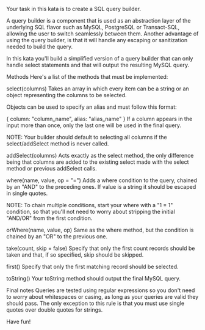 Your task in this kata is to create a SQL query builder.

A query builder is a component that is used as an abstraction layer of the underlying SQL flavor such as MySQL, PostgreSQL or Transact-SQL, allowing the user to switch seamlessly between them. Another advantage of using the query builder, is that it will handle any escaping or sanitization needed to build the query.

In this kata you'll build a simplified version of a query builder that can only handle select statements and that will output the resulting MySQL query.

Methods
Here's a list of the methods that must be implemented:

select(columns)
Takes an array in which every item can be a string or an object representing the columns to be selected.

Objects can be used to specify an alias and must follow this format:

{ column: "column_name", alias: "alias_name" }
If a column appears in the input more than once, only the last one will be used in the final query.

NOTE: Your builder should default to selecting all columns if the select/addSelect method is never called.

addSelect(columns)
Acts exactly as the select method, the only difference being that columns are added to the existing select made with the select method or previous addSelect calls.

where(name, value, op = "=")
Adds a where condition to the query, chained by an "AND" to the preceding ones. If value is a string it should be escaped in single quotes.

NOTE: To chain multiple conditions, start your where with a "1 = 1" condition, so that you'll not need to worry about stripping the initial "AND/OR" from the first condition.

orWhere(name, value, op)
Same as the where method, but the condition is chained by an "OR" to the previous one.

take(count, skip = false)
Specify that only the first count records should be taken and that, if so specified, skip should be skipped.

first()
Specify that only the first matching record should be selected.

toString()
Your toString method should output the final MySQL query.

Final notes
Queries are tested using regular expressions so you don't need to worry about whitespaces or casing, as long as your queries are valid they should pass. The only exception to this rule is that you must use single quotes over double quotes for strings.

Have fun!